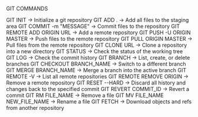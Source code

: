 GIT COMMANDS

GIT INIT -> Initialize a git repository
GIT ADD . -> Add all files to the staging area
GIT COMMIT -m "MESSAGE" -> Commit files to the repository
GIT REMOTE ADD ORIGIN URL -> Add a remote repository
GIT PUSH -U ORIGIN MASTER -> Push files to the remote repository
GIT PULL ORIGIN MASTER -> Pull files from the remote repository
GIT CLONE URL -> Clone a repository into a new directory
GIT STATUS -> Check the status of the working tree
GIT LOG -> Check the commit history
GIT BRANCH -> List, create, or delete branches
GIT CHECKOUT BRANCH_NAME -> Switch to a different branch
GIT MERGE BRANCH_NAME -> Merge a branch into the active branch
GIT REMOTE -V -> List all remote repositories
GIT REMOTE REMOVE ORIGIN -> Remove a remote repository
GIT RESET --HARD -> Discard all history and changes back to the specified commit
GIT REVERT COMMIT_ID -> Revert a commit
GIT RM FILE_NAME -> Remove a file
GIT MV FILE_NAME NEW_FILE_NAME -> Rename a file
GIT FETCH -> Download objects and refs from another repository
